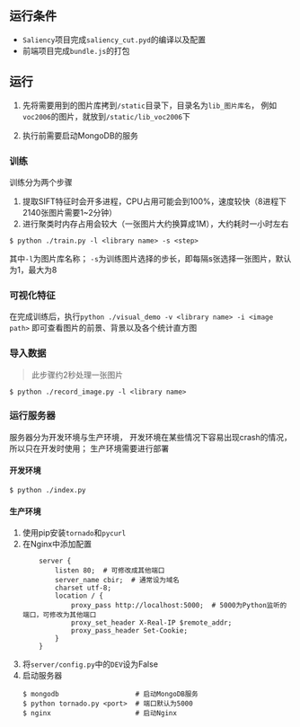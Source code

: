## 运行条件

* `Saliency`项目完成`saliency_cut.pyd`的编译以及配置
* 前端项目完成`bundle.js`的打包

## 运行

1. 先将需要用到的图片库拷到`/static`目录下，目录名为`lib_图片库名`，
   例如`voc2006`的图片，就放到`/static/lib_voc2006`下

2. 执行前需要启动MongoDB的服务

### 训练

训练分为两个步骤

1. 提取SIFT特征时会开多进程，CPU占用可能会到100%，速度较快（8进程下2140张图片需要1~2分钟）
2. 进行聚类时内存占用会较大（一张图片大约换算成1M），大约耗时一小时左右

```
$ python ./train.py -l <library name> -s <step>
```

其中`-l`为图片库名称；
`-s`为训练图片选择的步长，即每隔s张选择一张图片，默认为1，最大为8

### 可视化特征

在完成训练后，执行`python ./visual_demo -v <library name> -i <image path>`
即可查看图片的前景、背景以及各个统计直方图

### 导入数据

> 此步骤约2秒处理一张图片

```
$ python ./record_image.py -l <library name>
```

### 运行服务器

服务器分为开发环境与生产环境，
开发环境在某些情况下容易出现crash的情况，所以只在开发时使用；
生产环境需要进行部署

#### 开发环境

```
$ python ./index.py
```

#### 生产环境

1.  使用pip安装`tornado`和`pycurl`
1.  在Nginx中添加配置
    ```
        server {
            listen 80;  # 可修改成其他端口
            server_name cbir;  # 通常设为域名
            charset utf-8;
            location / {
                proxy_pass http://localhost:5000;  # 5000为Python监听的端口，可修改为其他端口
                proxy_set_header X-Real-IP $remote_addr;
                proxy_pass_header Set-Cookie;
            }
        }
    ```
1. 将`server/config.py`中的`DEV`设为False
1. 启动服务器
    ```
    $ mongodb                   # 启动MongoDB服务
    $ python tornado.py <port>  # 端口默认为5000
    $ nginx                     # 启动Nginx
    ```
